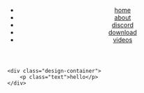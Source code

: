 <!--
<h1>Hello there 👋</h1>

<p class="textBigger">I am Quexii or Shoroa_ both works!</p>


![Quexii's GitHub stats](https://github-readme-stats.vercel.app/api?username=quexii&theme=radical&show_icons=true)
<br>
[![Top Langs](https://github-readme-stats.vercel.app/api/top-langs/?username=quexii&theme=radical&show_icons=true)](https://github.com/anuraghazra/github-readme-stats)
-->
<!DOCTYPE html>
<html lang="en">
<head>
    <meta charset="UTF-8">
    <meta http-equiv="X-UA-Compatible" content="IE=edge">
    <meta name="viewport" content="width=device-width, initial-scale=1.0">
    <link rel="stylesheet" href="style.css">
    <title>Document</title>
    <meta property="og:type" content="website">
    <meta content="title :)" property="og:title">
    <meta content="what is this again?" property="og:description">
    <meta content="vid1.mp4" property="og:image">
    <meta content="idk maan" property="og:url">
    <meta content="#008cff" data-react-helmet="true" name="theme-color">
</head>
<body>
    <header>
        <div class="header-container">
            <ul id="menu" class="justified">
                <li><a class="textNav"href="index.htm">home</a></li>
                <li><a class="textNav" href="#about">about</a></li>
                <li><a class="textNav" href="#discord">discord</a></li>
                <li><a class="textNav" href="#download">download</a></li>
                <li><a class="textNav" href="videos.htm">videos</a></li>
            </ul>
        </div>
    </header>

    <div class="design-container">
        <p class="text">hello</p>
    </div>
</body>
</html>
